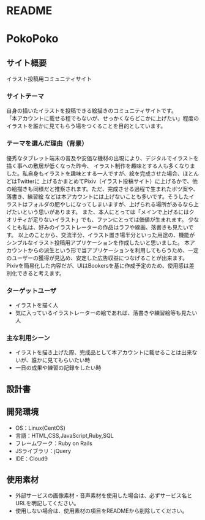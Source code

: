 # README
# PokoPoko

## サイト概要
  イラスト投稿用コミュニティサイト
### サイトテーマ
自身の描いたイラストを投稿できる絵描きのコミュニティサイトです。  
「本アカウントに載せる程でもないが、せっかくならどこかに上げたい」程度のイラストを誰かに見てもらう場をつくることを目的としています。  

### テーマを選んだ理由（背景）
優秀なタブレット端末の普及や安価な機材の出現により、デジタルでイラストを描く事への敷居が低くなった昨今、
イラスト制作を趣味とする人も多くなりました。私自身もイラストを趣味とする一人ですが、絵を完成させた場合、ほとんどはTwitterに
上げるかまとめてPixiv（イラスト投稿サイト）に上げるかで、他の絵描きも同様だと推察されます。ただ、完成させる過程で生まれたボツ案や、落書き、練習絵
などは本アカウントには上げないことも多いです。そうしたイラストはフォルダの肥やしになってしまいますが、上げられる場所があるなら上げたいという思いがあります。
また、本人にとっては「メインで上げるにはクオリティが足りないイラスト」でも、ファンにとっては価値が生まれます。
少なくとも私は、好みのイラストレーターの作品はラフや線画、落書きも見たいです。
以上のことから、交流半分、イラスト置き場半分といった用途の、機能がシンプルなイラスト投稿用アプリケーションを作成したいと思いました。
本アカウントからの派生という形で当アプリケーションを利用してもらうため、一定のユーザーの獲得が見込め、安定した広告収益につなげることが出来ます。
Pixivを簡易化した内容だが、UIはBookersを基に作成予定のため、使用感は差別化できると考えます。


### ターゲットユーザ
 - イラストを描く人
 - 気に入っているイラストレーターの絵であれば、落書きや練習絵等も見たい人

### 主な利用シーン
- イラストを描き上げた際、完成品として本アカウントに載せることは出来ないが、誰かに見てもらいたい時
- 一日の成果や練習の記録をしたい時

## 設計書


## 開発環境
- OS：Linux(CentOS)
- 言語：HTML,CSS,JavaScript,Ruby,SQL
- フレームワーク：Ruby on Rails
- JSライブラリ：jQuery
- IDE：Cloud9

## 使用素材
- 外部サービスの画像素材・音声素材を使用した場合は、必ずサービス名とURLを明記してください。
- 使用しない場合は、使用素材の項目をREADMEから削除してください。
